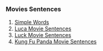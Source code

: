### **Movies Sentences**

1. [Simple Words](./simple-words/README.md)
2. [Luca Movie Sentences](./luca-movie-sentences/README.md)
3. [Luck Movie Sentences](./luck-movie-sentences/README.md)
4. [Kung Fu Panda Movie Sentences](./kung-fu-panda-movie-sentences/README.md)
